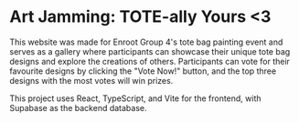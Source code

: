 # Art Jamming: TOTE-ally Yours <3
This website was made for Enroot Group 4's tote bag painting event and serves as a gallery where participants can showcase their unique tote bag designs and explore the creations of others. Participants can vote for their favourite designs by clicking the "Vote Now!" button, and the top three designs with the most votes will win prizes.

This project uses React, TypeScript, and Vite for the frontend, with Supabase as the backend database.
